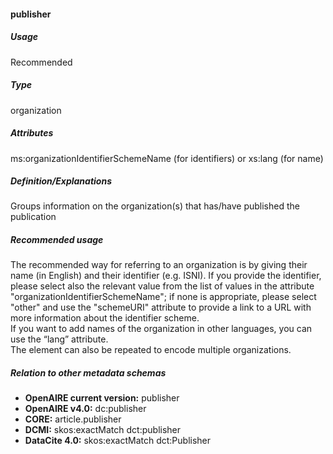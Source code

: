 #### publisher

##### Usage

Recommended

##### Type

organization

##### Attributes

ms:organizationIdentifierSchemeName \(for identifiers\) or xs:lang \(for name\)

##### Definition/Explanations

Groups information on the organization\(s\) that has/have published the publication

##### Recommended usage

The recommended way for referring to an organization is by giving their name \(in English\) and their identifier \(e.g. ISNI\). 
If you provide the identifier, please select also the relevant value from the list of values in the attribute "organizationIdentifierSchemeName"; if none is appropriate, please select "other" and use the "schemeURI" attribute to provide a link to a URL with more information about the identifier scheme.   
If you want to add names of the organization in other languages, you can use the “lang” attribute.   
 The element can also be repeated to encode multiple organizations.

##### Relation to other metadata schemas

* **OpenAIRE current version:** publisher
* **OpenAIRE v4.0:** dc:publisher
* **CORE:** article.publisher
* **DCMI:** skos:exactMatch dct:publisher
* **DataCite 4.0:** skos:exactMatch dct:Publisher



